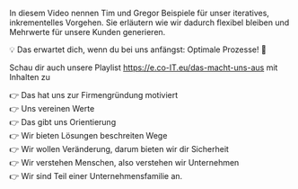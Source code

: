 In diesem Video nennen Tim und Gregor Beispiele für unser iteratives, inkrementelles Vorgehen. Sie erläutern wie wir dadurch flexibel bleiben und Mehrwerte für unsere Kunden generieren.

💡 Das erwartet dich, wenn du bei uns anfängst: Optimale Prozesse! 🤝

Schau dir auch unsere Playlist https://e.co-IT.eu/das-macht-uns-aus mit Inhalten zu

👉 Das hat uns zur Firmengründung motiviert \
👉 Uns vereinen Werte \
👉 Das gibt uns Orientierung \
👉 Wir bieten Lösungen beschreiten Wege \
👉 Wir wollen Veränderung, darum bieten wir dir Sicherheit \
👉 Wir verstehen Menschen, also verstehen wir Unternehmen \
👉 Wir sind Teil einer Unternehmensfamilie an.
